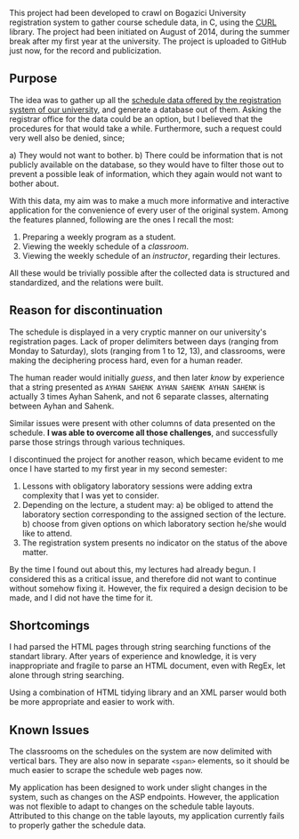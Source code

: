 This project had been developed to crawl on Bogazici University registration system to gather course schedule data,
in C, using the [CURL](https://github.com/curl/curl) library.
The project had been initiated on August of 2014,
during the summer break after my first year at the university.
The project is uploaded to GitHub just now, for the record and publicization.

## Purpose

The idea was to gather up all the
[schedule data offered by the registration system of our university](http://registration.boun.edu.tr/schedule.htm),
and generate a database out of them. Asking the registrar office for the data could be an option,
but I believed that the procedures for that would take a while.
Furthermore, such a request could very well also be denied, since;

a) They would not want to bother.
b) There could be information that is not publicly available on the database, so they would have to filter those out
to prevent a possible leak of information, which they again would not want to bother about.

With this data, my aim was to make a much more informative and interactive application for the convenience
of every user of the original system. Among the features planned, following are the ones I recall the most:

1) Preparing a weekly program as a student.
2) Viewing the weekly schedule of a *classroom*.
3) Viewing the weekly schedule of an *instructor*, regarding their lectures.

All these would be trivially possible after the collected data is structured and standardized, and the relations were built.

## Reason for discontinuation

The schedule is displayed in a very cryptic manner on our university's registration pages.
Lack of proper delimiters between days (ranging from Monday to Saturday), slots (ranging from 1 to 12, 13),
and classrooms, were making the deciphering process hard, even for a human reader.

The human reader would initially *guess*, and then later *know* by experience that a string presented as
`AYHAN SAHENK AYHAN SAHENK AYHAN SAHENK` is actually 3 times Ayhan Sahenk, and not 6 separate classes,
alternating between Ayhan and Sahenk.

Similar issues were present with other columns of data presented on the schedule.
**I was able to overcome all those challenges**, and successfully parse those strings through
various techniques.

I discontinued the project for another reason, which became evident to me once I have started to my
first year in my second semester:

1) Lessons with obligatory laboratory sessions were adding extra complexity that I was yet to consider.
2) Depending on the lecture, a student may:
  a) be obliged to attend the laboratory section corresponding to the assigned section of the lecture.
  b) choose from given options on which laboratory section he/she would like to attend.
3) The registration system presents no indicator on the status of the above matter.

By the time I found out about this, my lectures had already begun. I considered this as a critical
issue, and therefore did not want to continue without somehow fixing it. However, the fix required
a design decision to be made, and I did not have the time for it.

## Shortcomings

I had parsed the HTML pages through string searching functions of the standart library.
After years of experience and knowledge, it is very inappropriate and fragile to parse an HTML
document, even with RegEx, let alone through string searching.

Using a combination of HTML tidying library and an XML parser would both be more appropriate
and easier to work with.

## Known Issues

The classrooms on the schedules on the system are now delimited with vertical bars. They are
also now in separate `<span>` elements, so it should be much easier to scrape the schedule web pages now.

My application has been designed to work under slight changes in the system,
such as changes on the ASP endpoints. However, the application was not flexible to
adapt to changes on the schedule table layouts. Attributed to this change on the table layouts,
my application currently fails to properly gather the schedule data.
